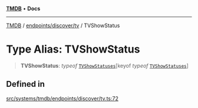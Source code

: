 [**TMDB**](../../../../README.md) • **Docs**

***

[TMDB](../../../../README.md) / [endpoints/discover/tv](../README.md) / TVShowStatus

# Type Alias: TVShowStatus

> **TVShowStatus**: *typeof* [`TVShowStatuses`](../variables/TVShowStatuses.md)\[keyof *typeof* [`TVShowStatuses`](../variables/TVShowStatuses.md)\]

## Defined in

[src/systems/tmdb/endpoints/discover/tv.ts:72](https://github.com/Norviah/media-hub/blob/65ee01fce9c30692d28d2f4e608ea7f18b4d7381/src/systems/tmdb/endpoints/discover/tv.ts#L72)

